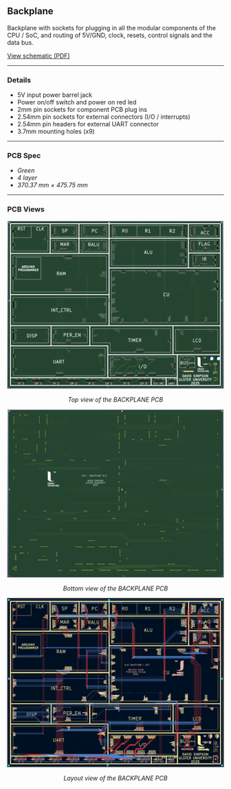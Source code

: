 ## Backplane

Backplane with sockets for plugging in all the modular components of the CPU / SoC, and routing of 5V/GND, clock, resets, control signals and the data bus.

[View schematic (PDF)](BACKPLANE_schematic.pdf)

---

### Details

- 5V input power barrel jack
- Power on/off switch and power on red led
- 2mm pin sockets for component PCB plug ins
- 2.54mm pin sockets for external connectors (I/O / interrupts)
- 2.54mm pin headers for external UART connector 
- 3.7mm mounting holes (x9)

---

### PCB Spec

- *Green*
- *4 layer*
- *370.37 mm × 475.75 mm*

---

### PCB Views

<p align="center">
  <img src="../../images/backplane_pcb_top.PNG" alt="BACKPLANE pcb top" width="750"/>
</p>
<p align="center"><em>Top view of the BACKPLANE PCB</em></p>

<p align="center">
  <img src="../../images/backplane_pcb_bottom.PNG" alt="BACKPLANE pcb bottom" width="750"/>
</p>
<p align="center"><em>Bottom view of the BACKPLANE PCB</em></p>

<p align="center">
  <img src="../../images/backplane_pcb_design.PNG" alt="BACKPLANE pcb design" width="750"/>
</p>
<p align="center"><em>Layout view of the BACKPLANE PCB</em></p>

